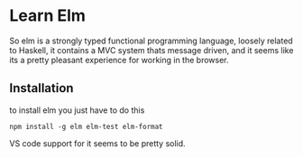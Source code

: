 # Learn Elm
So elm is a strongly typed functional programming language, loosely related to Haskell, it contains a MVC system thats message driven, and it seems like its a pretty pleasant experience for working in the browser.

## Installation
to install elm you just have to do this
```
npm install -g elm elm-test elm-format
```

VS code support for it seems to be pretty solid.